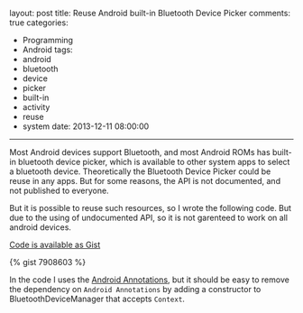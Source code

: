 layout: post
title: Reuse Android built-in Bluetooth Device Picker
comments: true
categories:
  - Programming
  - Android
tags:
  - android
  - bluetooth
  - device
  - picker
  - built-in
  - activity
  - reuse
  - system
date: 2013-12-11 08:00:00
---
Most Android devices support Bluetooth, and most Android ROMs has built-in bluetooth device picker, which is available to other system apps to select a bluetooth device. Theoretically the Bluetooth Device Picker could be reuse in any apps. But for some reasons, the API is not documented, and not published to everyone.

But it is possible to reuse such resources, so I wrote the following code. But due to the using of undocumented API, so it is not garenteed to work on all android devices.

[Code is available as Gist](https://gist.github.com/timnew/7908603)

{% gist 7908603 %}

In the code I uses the [Android Annotations](https://github.com/excilys/androidannotations), but it should be easy to remove the dependency on `Android Annotations` by adding a constructor to BluetoothDeviceManager that accepts `Context`.
